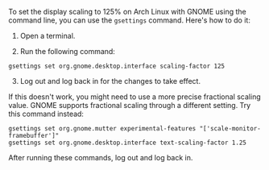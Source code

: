 To set the display scaling to 125% on Arch Linux with GNOME using the command line, you can use the `gsettings` command. Here's how to do it:

1. Open a terminal.

2. Run the following command:

```
gsettings set org.gnome.desktop.interface scaling-factor 125
```

3. Log out and log back in for the changes to take effect.

If this doesn't work, you might need to use a more precise fractional scaling value. GNOME supports fractional scaling through a different setting. Try this command instead:

```
gsettings set org.gnome.mutter experimental-features "['scale-monitor-framebuffer']"
gsettings set org.gnome.desktop.interface text-scaling-factor 1.25
```

After running these commands, log out and log back in.
